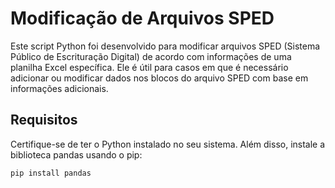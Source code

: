 # Modificação de Arquivos SPED

Este script Python foi desenvolvido para modificar arquivos SPED (Sistema Público de Escrituração Digital) de acordo com informações de uma planilha Excel específica. Ele é útil para casos em que é necessário adicionar ou modificar dados nos blocos do arquivo SPED com base em informações adicionais.

## Requisitos

Certifique-se de ter o Python instalado no seu sistema. Além disso, instale a biblioteca pandas usando o pip:

```bash
pip install pandas

